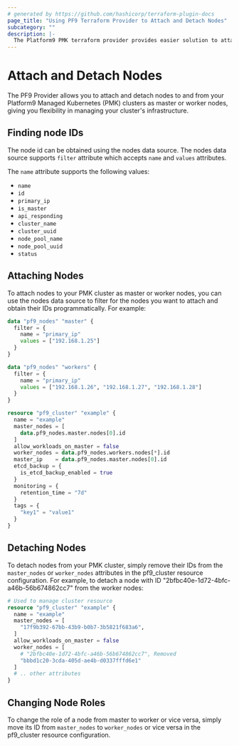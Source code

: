 ```yaml
---
# generated by https://github.com/hashicorp/terraform-plugin-docs
page_title: "Using PF9 Terraform Provider to Attach and Detach Nodes"
subcategory: ""
description: |-
  The Platform9 PMK terraform provider provides easier solution to attach and detach nodes.
---
```


# Attach and Detach Nodes

The PF9 Provider allows you to attach and detach nodes to and from your Platform9 Managed Kubernetes (PMK) clusters as master or worker nodes, giving you flexibility in managing your cluster's infrastructure.

## Finding node IDs

The node id can be obtained using the nodes data source. The nodes data source supports `filter` attribute which accepts `name` and `values` attributes.

The `name` attribute supports the following values:

- `name`
- `id`
- `primary_ip`
- `is_master`
- `api_responding`
- `cluster_name`
- `cluster_uuid`
- `node_pool_name`
- `node_pool_uuid`
- `status`

## Attaching Nodes

To attach nodes to your PMK cluster as master or worker nodes, you can use the nodes data source to filter for the nodes you want to attach and obtain their IDs programmatically. For example:


```terraform
data "pf9_nodes" "master" {
  filter = {
    name = "primary_ip"
    values = ["192.168.1.25"]
  }
}

data "pf9_nodes" "workers" {
  filter = {
    name = "primary_ip"
    values = ["192.168.1.26", "192.168.1.27", "192.168.1.28"]
  }
}

resource "pf9_cluster" "example" {
  name = "example"
  master_nodes = [
    data.pf9_nodes.master.nodes[0].id
  ]
  allow_workloads_on_master = false
  worker_nodes = data.pf9_nodes.workers.nodes[*].id
  master_ip    = data.pf9_nodes.master.nodes[0].id
  etcd_backup = {
    is_etcd_backup_enabled = true
  }
  monitoring = {
    retention_time = "7d"
  }
  tags = {
    "key1" = "value1"
  }
}
```

## Detaching Nodes

To detach nodes from your PMK cluster, simply remove their IDs from the `master_nodes` or `worker_nodes` attributes in the pf9_cluster resource configuration. For example, to detach a node with ID "2bfbc40e-1d72-4bfc-a46b-56b674862cc7" from the worker nodes:

```terraform
# Used to manage cluster resource
resource "pf9_cluster" "example" {
  name = "example"
  master_nodes = [
    "17f9b392-67bb-43b9-b0b7-3b5821f683a6",
  ]
  allow_workloads_on_master = false
  worker_nodes = [
    # "2bfbc40e-1d72-4bfc-a46b-56b674862cc7", Removed
    "bbbd1c20-3cda-405d-ae4b-d0337fffd6e1"
  ]
  # .. other attributes
}
```

## Changing Node Roles

To change the role of a node from master to worker or vice versa, simply move its ID from `master_nodes` to `worker_nodes` or vice versa in the pf9_cluster resource configuration.
